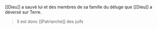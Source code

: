 [[Dieu]] a sauvé lui et des membres de sa famille du déluge que [[Dieu]] a déversé sur Terre.
>Il est donc [[Patriarche]] des juifs
